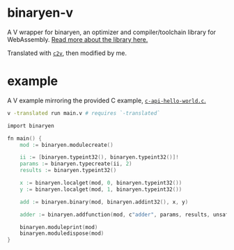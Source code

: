 # binaryen-v

A V wrapper for binaryen, an optimizer and compiler/toolchain library for WebAssembly. [Read more about the library here.](https://github.com/WebAssembly/binaryen)

Translated with [`c2v`](https://github.com/vlang/c2v), then modified by me.

# example

A V example mirroring the provided C example, [`c-api-hello-world.c`.](https://github.com/WebAssembly/binaryen/blob/main/test/example/c-api-hello-world.c)

```sh
v -translated run main.v # requires `-translated`
```

```v
import binaryen

fn main() {
    mod := binaryen.modulecreate()

    ii := [binaryen.typeint32(), binaryen.typeint32()]!
    params := binaryen.typecreate(ii, 2)
    results := binaryen.typeint32()

    x := binaryen.localget(mod, 0, binaryen.typeint32())
    y := binaryen.localget(mod, 1, binaryen.typeint32())

    add := binaryen.binary(mod, binaryen.addint32(), x, y)

    adder := binaryen.addfunction(mod, c"adder", params, results, unsafe { nil }, 0, add)

    binaryen.moduleprint(mod)
    binaryen.moduledispose(mod)
}
```